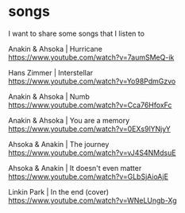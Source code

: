 # songs

I want to share some songs that I listen to

Anakin & Ahsoka | Hurricane  
https://www.youtube.com/watch?v=7aumSMeQ-ik

Hans Zimmer | Interstellar  
https://www.youtube.com/watch?v=Yo98PdmGzvo

Anakin & Ahsoka | Numb  
https://www.youtube.com/watch?v=Cca76HfoxFc

Anakin & Ahsoka | You are a memory  
https://www.youtube.com/watch?v=0EXs9lYNjyY

Ahsoka & Anakin | The journey  
https://www.youtube.com/watch?v=vJ4S4NMdsuE

Ahsoka & Anakin | It doesn't even matter  
https://www.youtube.com/watch?v=GLbSjAioAjE

Linkin Park | In the end (cover)  
https://www.youtube.com/watch?v=WNeLUngb-Xg
